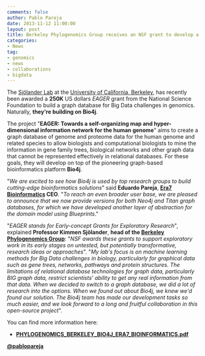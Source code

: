 ```yaml
---
comments: false
author: Pablo Pareja
date: 2013-11-12 11:00:00
layout: post
title: Berkeley Phylogenomics Group receives an NSF grant to develop a graph DB for Big Data challenges in genomics building on Bio4j
categories:
- News
tag:
- genomics
- news
- collaborations
- bigdata
---
```


The [Sjölander Lab](http://phylogenomics.berkeley.edu/) at the [University of California, Berkeley](http://www.berkeley.edu/index.html), has recently been awarded a **250K** US dollars _EAGER_ grant from the National Science Foundation to build a graph database for Big Data challenges in genomics.  Naturally, **they're building on Bio4j**.
 
The project "**EAGER: Towards a self-organizing map and hyper-dimensional information network for the human genome**" aims to create a graph database of genome and proteome data for the human genome and related species to allow biologists and computational biologists to mine the information in gene family trees, biological networks and other graph data that cannot be represented effectively in relational databases. For these goals, they will develop on top of the pioneering graph-based bioinformatics platform **Bio4j**. 
 
"_We are excited to see how Bio4j is used by top research groups to build cutting-edge bioinformatics solutions_" said **Eduardo Pareja**, **[Era7 Bioinformatics](http://www.era7bioinformatics.com) CEO**. "_To reach an even broader user base, we are pleased to announce that we now provide versions for both Neo4j and Titan graph databases, for which we have developed another layer of abstraction for the domain model using Blueprints_."
 
"_EAGER stands for Early-concept Grants for Exploratory Research_", explained **Professor Kimmen Sjölander**, **head of the [Berkeley Phylogenomics Group](http://phylogenomics.berkeley.edu/)**: "_NSF awards these grants to support exploratory work in its early stages on untested, but potentially transformative, research ideas or approaches_". "_My lab's focus is on machine learning methods for Big Data challenges in biology, particularly for graphical data such as gene trees, networks, pathways and protein structures. The limitations of relational database technologies for graph data, particularly BIG graph data, restrict scientists' ability to get any real information from that data. When we decided to switch to a graph database, we did a lot of research into the options. When we found out about Bio4j, we knew we'd found our solution. The Bio4j team has made our development tasks so much easier, and we look forward to a long and fruitful collaboration in this open-source project_".

You can find more information here:

- [**PHYLOGENOMICS_BERKELEY_BIO4J_ERA7_BIOINFORMATICS.pdf**](http://era7bioinformatics.com/en/download_file.cfm?file=1695&news=17)


[**@pablopareja**](http://twitter.com/pablopareja)